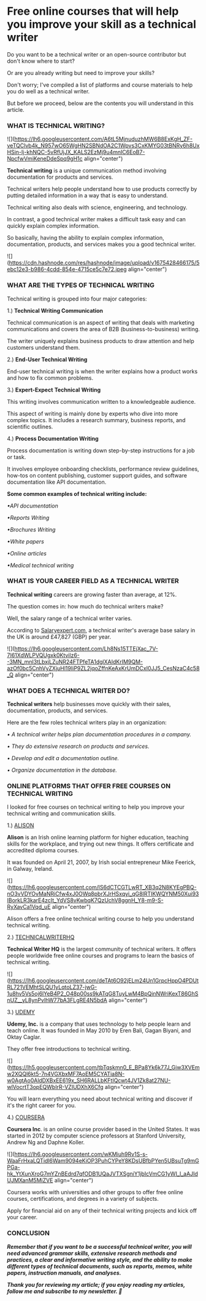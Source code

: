 # Free online courses that will help you improve your skill  as a technical writer

Do you want to be a technical writer or an open-source contributor but don't know where to start?

Or are you already writing but need to improve your skills?

Don't worry; I've compiled a list of platforms and course materials to help you do well as a technical writer.

But before we proceed, below are the contents you will understand in this article.

### **WHAT IS TECHNICAL WRITING?**

![](https://lh6.googleusercontent.com/A6tL5MjnuduzhMW6B8ExKgH_ZF-veTQClvb4k_N957wO65WgHN2SBNdOA2C1Wpvs3CxKMYG03tBNRy6h8UxHSin-Ij-khNQC-5vRfUjJX_KALS2EzMj9u4mnIC6EoB7-NpcfwVmiKeneDdeSpq9gH1c align="center")

**Technical writing** is a unique communication method involving documentation for products and services.

Technical writers help people understand how to use products correctly by putting detailed information in a way that is easy to understand.

Technical writing also deals with science, engineering, and technology.

In contrast, a good technical writer makes a difficult task easy and can quickly explain complex information.

So basically, having the ability to explain complex information, documentation, products, and services makes you a good technical writer.

![](https://cdn.hashnode.com/res/hashnode/image/upload/v1675428466175/5ebc12e3-b986-4cdd-854e-4715ce5c7e72.jpeg align="center")

### **WHAT ARE THE TYPES OF TECHNICAL WRITING**

Technical writing is grouped into four major categories:

1.) **Technical Writing Communication**

Technical communication is an aspect of writing that deals with marketing communications and covers the area of B2B (business-to-business) writing.

The writer uniquely explains business products to draw attention and help customers understand them.

2.) **End-User Technical Writing**

End-user technical writing is when the writer explains how a product works and how to fix common problems.

3.) **Expert-Expect** **Technical** **Writing**

This writing involves communication written to a knowledgeable audience.

This aspect of writing is mainly done by experts who dive into more complex topics. It includes a research summary, business reports, and scientific outlines.

4.) **Process Documentation Writing**

Process documentation is writing down step-by-step instructions for a job or task.

It involves employee onboarding checklists, performance review guidelines, how-tos on content publishing, customer support guides, and software documentation like API documentation.

**Some common examples of technical writing include:**

*•API documentation*

*•Reports Writing*

*•Brochures Writing*

*•White papers*

*•Online articles*

*•Medical technical writing*

### **WHAT IS YOUR CAREER FIELD AS A TECHNICAL WRITER**

**Technical writing** careers are growing faster than average, at 12%.

The question comes in: how much do technical writers make?

Well, the salary range of a technical writer varies.

According to [Salaryexpert.com](http://Salaryexpert.com), a technical writer's average base salary in the UK is around £47,827 (GBP) per year.

![](https://lh6.googleusercontent.com/Lh8Ns15TTEjXac_7V-7I61XdWLPVQUgxk0Ktvilz6--3MN_mnI3tLbxjLZuNR24FTPfeTA1dglXAIdKrIM9QM-azOf0bc5CnhVyZXjuHl19IiP9ZL2jqoZffnKeAxKrUmDCxI0JJ5_CesNzaC4c58_Q align="center")

### **WHAT DOES A TECHNICAL WRITER DO?**

**Technical writers** help businesses move quickly with their sales, documentation, products, and services.

Here are the few roles technical writers play in an organization:

*• A technical writer helps plan documentation procedures in a company.*

*• They do extensive research on products and services.*

*• Develop and edit a documentation outline.*

*• Organize documentation in the database.*

### **ONLINE PLATFORMS THAT OFFER FREE COURSES ON TECHNICAL WRITING**

I looked for free courses on technical writing to help you improve your technical writing and communication skills.

1.) [ALISON](https://alison.com/course/technical-writing-essentials)

**Alison** is an Irish online learning platform for higher education, teaching skills for the workplace, and trying out new things. It offers certificate and accredited diploma courses.

It was founded on April 21, 2007, by Irish social entrepreneur Mike Feerick, in Galway, Ireland.

![](https://lh6.googleusercontent.com/lS6dCTCGTLwRT_XB3q2N8KYEgPBQ-nO3vVDYOvMaNRiCfw4xJ0OWq8pbrXJrHSxqyi_qG8IRTIKWQYNM50Xui93IBorkLR3karE4zcIt_YdVS8vKwbqK7QzUchV8ggnH_Y8-m9-S-RyXavCa1Vqd_uE align="center")

Alison offers a free online technical writing course to help you understand technical writing.

2.) [TECHNICALWRITERHQ](https://technicalwriterhq.com/technical-writing-certification/)

**Technical Writer HQ** is the largest community of technical writers. It offers people worldwide free online courses and programs to learn the basics of technical writing.

![](https://lh6.googleusercontent.com/deTAt6O92jELm24Un1GrpcHppO4PDUtRL721VEMhtSLQU1yLqtoLZ37-jwG-1u8hv5Vs5oj6lYeB4P2_O48p00ss9kATqG8TuyLwM4BpQinNWriKexT86GhSnUZ__yL8ynPvIhW77bA3FLgRE4N5bdA align="center")

3.) [UDEMY](https://www.udemy.com/course/intro-to-technical-writing/?utm_source=adwords&utm_medium=udemyads&utm_campaign=DSA_Catchall_la.EN_cc.ROW&utm_content=deal4584&utm_term=_._ag_88010211481_._ad_535397282061_._kw__._de_m_._dm__._pl__._ti_dsa-393848973092_._li_1010283_._pd__._&matchtype=&gclid=CjwKCAiA_vKeBhAdEiwAFb_nrSV-TW_OrAI2LgY8MdxUfm6MT4DEiSUC7Z4LGoHZUCV_yF_wWjdT9BoCsnkQAvD_BwE)

**Udemy, Inc.** is a company that uses technology to help people learn and teach online. It was founded in May 2010 by Eren Bali, Gagan Biyani, and Oktay Caglar.

They offer free introductions to technical writing.

![](https://lh5.googleusercontent.com/tbTqskmn0_E_BPa8Yk6k77J_Giw3XVEmw2XQQl6kt5-7n4VGXbxMF7AoEM5CYATia8N-w0AgtAo0AldDXBxEE619x_SH6RALLbKFtIQcwt4JV1Zk8at27NU-wlVocrtT3opEQWbIrR-VZIUDXhX6Cfg align="center")

You will learn everything you need about technical writing and discover if it's the right career for you.

4.) [COURSERA](https://www.coursera.org/)

**Coursera Inc**. is an online course provider based in the United States. It was started in 2012 by computer science professors at Stanford University, Andrew Ng and Daphne Koller.

![](https://lh6.googleusercontent.com/wKMiuh9Rv1S-s-WaaFrHxaLQTidl6Wam9094eKiOP3PuhCYPeY8KDsUBfbPYen5UBsuTg9mGPGa-hk_YtXunXroG7mYZnBEdrd7qfODB1UQaJVTXSgniY1jbIcVmCG1yWI_l_aAJIdUJMXanM5MiZVE align="center")

Coursera works with universities and other groups to offer free online courses, certifications, and degrees in a variety of subjects.

Apply for financial aid on any of their technical writing projects and kick off your career.

### **CONCLUSION**

***Remember that if you want to be a successful technical writer, you will need advanced grammar skills, extensive research methods and practices, a clear and informative writing style, and the ability to make different types of technical documents, such as reports, memos, white papers, instruction manuals, and analyses.***

***Thank you for reviewing my article; if you enjoy reading my articles, follow me and subscribe to my newsletter. 🤗***